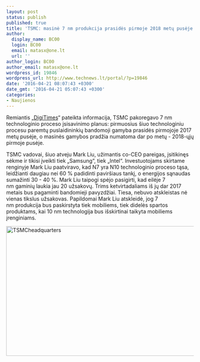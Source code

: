 ```yaml
---
layout: post
status: publish
published: true
title: 'TSMC: masinė 7 nm produkcija prasidės pirmoje 2018 metų pusėje'
author:
  display_name: BC00
  login: BC00
  email: matasx@one.lt
  url: ''
author_login: BC00
author_email: matasx@one.lt
wordpress_id: 19846
wordpress_url: http://www.technews.lt/portal/?p=19846
date: '2016-04-21 08:07:43 +0300'
date_gmt: '2016-04-21 05:07:43 +0300'
categories:
- Naujienos
---
```

<p>Remiantis „<a href="http://www.digitimes.com/news/a20160418PD206.html">DigiTimes</a>“ pateikta informacija, TSMC pakoregavo 7 nm technologinio proceso įsisavinimo planus: pirmuosius šiuo technologiniu procesu paremtų puslaidininkių bandomoji gamyba prasidės pirmojoje 2017 metų pusėje, o masinės gamybos pradžia numatoma dar po metų - 2018-ųjų pirmoje pusėje.</p>
<p>TSMC vadovai, šiuo atveju Mark Liu, užimantis co-CEO pareigas, įsitikinęs sėkme ir tikisi įveikti tiek „Samsung“, tiek „Intel“. Investuotojams skirtame renginyje Mark Liu paatviravo, kad N7 yra N10 technologinio proceso tąsa, leidžianti daugiau nei 60 % padidinti paviršiaus tankį, o energijos sąnaudas sumažinti 30 - 40 %. Mark Liu taipogi spėjo pasigirti, kad eilėje 7 nm gaminių laukia jau 20 užsakovų. Trims ketvirtadaliams iš jų dar 2017 metais bus pagaminti bandomieji pavyzdžiai. Tiesa, nebuvo atskleistas nė vienas tikslus užsakovas. Papildomai Mark Liu atskleidė, jog 7 nm produkcija bus paskirstyta tiek mobiliems, tiek didelės spartos produktams, kai 10 nm technologija bus išskirtinai taikyta mobiliems įrenginiams.</p>
<p><a href="http://www.technews.lt/portal/wp-content/uploads/2016/04/TSMCheadquarters.jpg"><img class="aligncenter wp-image-19847" src="http://www.technews.lt/portal/wp-content/uploads/2016/04/TSMCheadquarters.jpg" alt="TSMCheadquarters" width="650" height="348" /></a></p>
